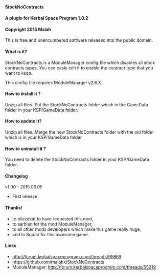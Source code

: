 #### StockNoContracts
#### A plugin for Kerbal Space Program 1.0.2
#### Copyright 2015 Malah

This is free and unencumbered software released into the public domain.

#### What is it?

StockNoContracts is a ModuleManager config file which disables all stock contracts types. You can easly edit it to enable the contract type that you want to keep.

This config file requires ModuleManager v2.6.X.

#### How to install it ?

Unzip all files. Put the StockNoContracts folder which in the GameData folder in your KSP/GameData folder.

#### How to update it?

Unzip all files. Merge the new StockNoContracts folder with the old folder which is in your KSP/GameData folder

#### How to uninstall it ?

You need to delete the StockNoContracts folder in your KSP/GameData folder.

#### Changelog

v1.00 - 2015.06.05
* First release

#### Thanks!

* to oliezekat to have requested this mod,
* to sarbian for the mod ModuleManager,
* to all other mods developers which make this game really huge,
* and to Squad for this awesome game.

#### Links

* http://forum.kerbalspaceprogram.com/threads/99869
* https://github.com/malahx/StockNoContracts
* ModuleManager: http://forum.kerbalspaceprogram.com/threads/55219
